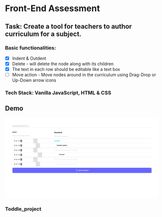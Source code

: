 # Front-End Assessment

## Task: Create a tool for teachers to author curriculum for a subject.

### Basic functionalities:
- [x] Indent & Outdent
- [x] Delete - will delete the node along with its children
- [x] The text in each row should be editable like a text box
- [ ] Move action - Move nodes around in the curriculum using Drag-Drop or Up-Down arrow icons

### Tech Stack: Vanilla JavaScript, HTML & CSS

## Demo 
<img src="Toddle-Front-End.png" />


### Toddle_project
